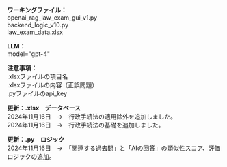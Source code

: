 <b>ワーキングファイル：</b> <br/>
openai_rag_law_exam_gui_v1.py<br/>
backend_logic_v10.py<br/>
law_exam_data.xlsx<br/>

<b>LLM：</b> <br/>
model="gpt-4"

<b>注意事項：</b><br/>
.xlsxファイルの項目名 <br/>
.xlsxファイルの内容（正誤問題） <br/>
.pyファイルのapi_key

<b>更新：.xlsx　データベース</b><br/>
2024年11月16日　→　行政手続法の適用除外を追加しました。 <br/>
2024年11月16日　→　行政手続法の基礎を追加しました。 <br/>

<b>更新：.py　ロジック</b><br/>
2024年11月16日　→　「関連する過去問」と「AIの回答」の類似性スコア、評価ロジックの追加。 <br/>
